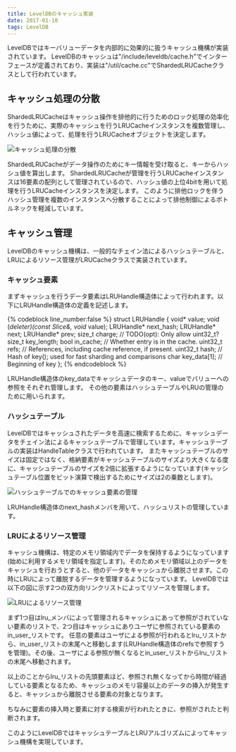 ```yaml
---
title: LevelDBのキャッシュ実装
date: 2017-01-10
tags: LevelDB
---
```


LevelDBではキーバリューデータを内部的に効果的に扱うキャッシュ機構が実装されています。
LevelDBのキャッシュは"/include/leveldb/cache.h"でインターフェースが定義されており、実装は"/util/cache.cc"でShardedLRUCacheクラスとして行われています。

## キャッシュ処理の分散

ShardedLRUCacheはキャッシュ操作を排他的に行うためのロック処理の効率化を行うために、実際のキャッシュを行うLRUCacheインスタンスを複数管理し、ハッシュ値によって、処理を行うLRUCacheオブジェクトを決定します。

<img src="/images/leveldb/cache1.png" alt="キャッシュ処理の分散" />

ShardedLRUCacheがデータ操作のためにキー情報を受け取ると、キーからハッシュ値を算出します。
ShardedLRUCacheが管理を行うLRUCacheインスタンスは16要素の配列として管理されているので、ハッシュ値の上位4bitを用いて処理を行うLRUCacheインスタンスを決定します。
このように排他ロックを伴うハッシュ管理を複数のインスタンスへ分散することによって排他制御によるボトルネックを軽減しています。

## キャッシュ管理

LevelDBのキャッシュ機構は、一般的なチェイン法によるハッシュテーブルと、LRUによるリソース管理がLRUCacheクラスで実装されています。

### キャッシュ要素

まずキャッシュを行うデータ要素はLRUHandle構造体によって行われます。以下にLRUHandle構造体の定義を記述します。

{% codeblock line_number:false %}
struct LRUHandle {
  void* value;
  void (*deleter)(const Slice&, void* value);
  LRUHandle* next_hash;
  LRUHandle* next;
  LRUHandle* prev;
  size_t charge;      // TODO(opt): Only allow uint32_t?
  size_t key_length;
  bool in_cache;      // Whether entry is in the cache.
  uint32_t refs;      // References, including cache reference, if present.
  uint32_t hash;      // Hash of key(); used for fast sharding and comparisons
  char key_data[1];   // Beginning of key
};
{% endcodeblock %}

LRUHandle構造体のkey_dataでキャッシュデータのキー、valueでバリューへの参照をそれぞれ管理します。
その他の要素はハッシュテーブルやLRUの管理のために用いられます。

### ハッシュテーブル

LevelDBではキャッシュされたデータを高速に検索するために、キャッシュデータをチェイン法によるキャッシュテーブルで管理しています。キャッシュテーブルの実装はHandleTableクラスで行われています。
またキャッシュテーブルのサイズは固定ではなく、格納要素がキャッシュテーブルのサイズより大きくなる度に、キャッシュテーブルのサイズを2倍に拡張するようになっています(キャッシュテーブル位置をビット演算で検出するためにサイズは2の乗数とします)。

<img src="/images/leveldb/cache2.png" alt="ハッシュテーブルでのキャッシュ要素の管理" />

LRUHandle構造体のnext_hashメンバを用いて、ハッシュリストの管理しています。

### LRUによるリソース管理

キャッシュ機構は、特定のメモリ領域内でデータを保持するようになっています(始めに利用するメモリ領域を指定します)。そのためメモリ領域以上のデータをキャッシュを行おうとすると、他のデータをキャッシュから離脱させます。この時にLRUによって離脱するデータを管理するようになっています。
LevelDBでは以下の図に示す2つの双方向リンクリストによってリソースを管理します。

<img src="/images/leveldb/cache3.png" alt="LRUによるリソース管理" />

まず1つ目はlru\_メンバによって管理されるキャッシュにあって参照がされていない要素のリストで、2つ目はキャッシュにありユーザに参照されている要素のin\_user\_リストです。
任意の要素はユーザによる参照が行われるとlru\_リストから、in\_user\_リストの末尾へと移動します(LRUHandle構造体のrefsで参照すうを管理)。その後、ユーザによる参照が無くなるとin\_user\_リストからlru\_リストの末尾へ移動されます。

以上のことからlru\_リストの先頭要素ほど、参照され無くなってから時間が経過している要素となるため、キャッシュのメモリ容量以上のデータの挿入が発生すると、キャッシュから離脱させる要素の対象となります。

ちなみに要素の挿入時と要素に対する検索が行われたときに、参照がされたと判断されます。


このようにLevelDBではキャッシュテーブルとLRUアルゴリズムによってキャッシュ機構を実現しています。
